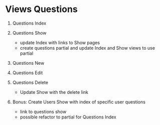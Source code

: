 # Views Questions

1. Questions Index
2. Questions Show
    - update Index with links to Show pages
    - create questions partial and update Index and Show views to use partial
3. Questions New
4. Questions Edit
5. Questions Delete
    - Update Show with the delete link

6. Bonus: Create Users Show with index of specific user questions
    - link to questions show
    - possible refactor to partial for Questions Index

